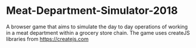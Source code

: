 # Meat-Department-Simulator-2018
A browser game that aims to simulate the day to day operations of working in a meat department within a grocery store chain. The game uses createJS libraries from https://createjs.com
